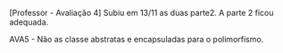 [Professor - Avaliação 4] Subiu em 13/11 as duas parte2. A parte 2 ficou adequada.

AVA5 - Não as classe abstratas e encapsuladas para o polimorfismo.
